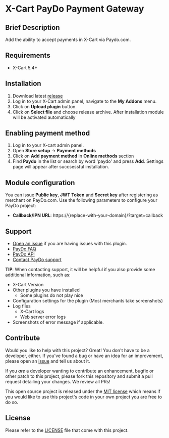 X-Cart PayDo Payment Gateway
=====================

## Brief Description

Add the ability to accept payments in X-Cart via Paydo.com.

## Requirements

-  X-Cart 5.4+

## Installation
1. Download latest [release](https://github.com/PaydoW/x-cart-plugin/releases)
2. Log in to your X-Cart admin panel, navigate to the **My Addons** menu.
3. Click on **Upload plugin** button. 
4. Click on **Select file** and choose release archive. After installation module will be activated automatically

## Enabling payment method
1. Log in to your X-cart admin panel.
2. Open **Store setup** -> **Payment methods**
3. Click on **Add payment method** in **Online methods** section
4. Find **Paydo** in the list or search by word 'paydo' and press **Add**. Settings page will appear after succsessful installation.

## Module configuration
You can issue **Public key**, **JWT Token** and **Secret key** after registering as merchant on PayDo.com.
Use the following parameters to configure your PayDo project:

* **Callback/IPN URL**: https://{replace-with-your-domain}/?target=callback

## Support

* [Open an issue](https://github.com/PaydoW/x-cart-plugin/issues) if you are having issues with this plugin.
* [PayDo FAQ](https://paydo.com/en/faq)
* [PayDo API](https://github.com/PaydoW/paydo-api-doc)
* [Contact PayDo support](https://paydo.com/en/contact-us/)
  
**TIP**: When contacting support, it will be helpful if you also provide some additional information, such as:

* X-Cart Version
* Other plugins you have installed
  * Some plugins do not play nice
* Configuration settings for the plugin (Most merchants take screenshots)
* Log files
  * X-Cart logs
  * Web server error logs
* Screenshots of error message if applicable.

## Contribute

Would you like to help with this project?  Great!  You don't have to be a developer, either.
If you've found a bug or have an idea for an improvement, please open an
[issue](https://github.com/PaydoW/x-cart-plugin/issues) and tell us about it.

If you *are* a developer wanting to contribute an enhancement, bugfix or other patch to this project,
please fork this repository and submit a pull request detailing your changes.  We review all PRs!

This open source project is released under the [MIT license](http://opensource.org/licenses/MIT)
which means if you would like to use this project's code in your own project you are free to do so.


## License

Please refer to the 
[LICENSE](https://github.com/PaydoW/x-cart-plugin/blob/master/LICENSE)
file that come with this project.